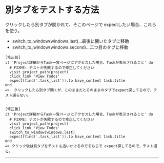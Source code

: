 # 別タブをテストする方法
クリックしたら別タブが開かれて、そこのページで expectしたい場合、これらを使う。    
    
- switch_to_window(windows.last)...最後に開いたタブに移動    
- switch_to_window(windows.second)...二つ目のタブに移動    
~~~
[修正前]
it 'Project詳細からTask一覧ページにアクセスした場合、Taskが表示されること' do
  # FIXME: テストが失敗するので修正してください
  visit project_path(project)
  click_link 'View Todos'
  expect(find('.task_list')).to have_content task.title
end
=>  クリックしたら別タブ開くが、このままだとそのままのタブでexpect探してるので、テスト通らない。


[修正後]
it 'Project詳細からTask一覧ページにアクセスした場合、Taskが表示されること' do
  # FIXME: テストが失敗するので修正してください
  visit project_path(project)
  click_link 'View Todos'
  switch_to_window(windows.last)
  expect(find('.task_list')).to have_content task.title
end
=> クリック後は別タブをテストも追いかけるのでそちらで expect探してるので、テスト通る。
~~~
***
